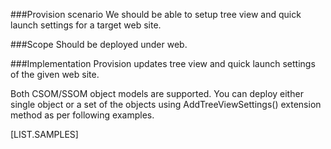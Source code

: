 <properties
	  pageTitle="TreeViewSettingsDefinition"
    pageName="TreeViewSettingsDefinition"
    parentPageId="12771"
/>

###Provision scenario
We should be able to setup tree view and quick launch settings for a target web site.

###Scope
Should be deployed under web.

###Implementation
Provision updates tree view and quick launch settings of the given web site.

Both CSOM/SSOM object models are supported. 
You can deploy either single object or a set of the objects using AddTreeViewSettings() extension method as per following examples.

[LIST.SAMPLES]